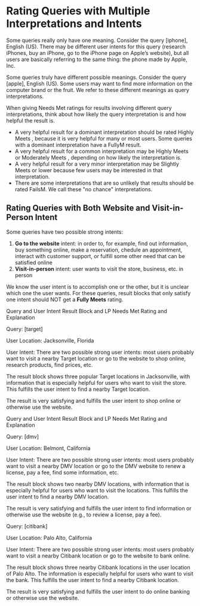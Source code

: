 # Rating Queries with Multiple Interpretations and Intents

Some queries really only have one meaning. Consider the query [iphone], English (US). There may be different user intents for this query (research iPhones, buy an iPhone, go to the iPhone page on Apple’s website), but all users are basically referring to the same thing: the phone made by Apple, Inc.

Some queries truly have different possible meanings. Consider the query [apple], English (US). Some users may want to find more information on the computer brand or the fruit. We refer to these different meanings as query interpretations.

When giving Needs Met ratings for results involving different query interpretations, think about how likely the query interpretation is and how helpful the result is.

- A very helpful result for a dominant interpretation should be rated Highly Meets , because it is very helpful for many or most users. Some queries with a dominant interpretation have a FullyM result.
- A very helpful result for a common interpretation may be Highly Meets or Moderately Meets , depending on how likely the interpretation is.
- A very helpful result for a very minor interpretation may be Slightly Meets or lower because few users may be interested in that interpretation.
- There are some interpretations that are so unlikely that results should be rated FailsM. We call these "no chance"
interpretations.

## Rating Queries with Both Website and Visit-in-Person Intent

Some queries have two possible strong intents:

1. **Go to the website** intent: in order to, for example, find out information, buy something online, make a reservation, chedule an appointment, interact with customer support, or fulfill some other need that can be satisfied online
2. **Visit-in-person** intent: user wants to visit the store, business, etc. in person

We know the user intent is to accomplish one or the other, but it is unclear which one the user wants. For these queries, result blocks that only satisfy one intent should NOT get a **Fully Meets** rating.

Query and User Intent Result Block and LP Needs Met Rating and Explanation

Query: [target]

User Location:
Jacksonville, Florida

User Intent: There are two possible strong user intents: most users probably want to visit a nearby Target location or go to the website to shop online, research products, find prices, etc.

The result block shows three popular Target locations in Jacksonville, with information that is especially helpful for users who want to visit the store. This fulfills the user intent to find a nearby Target location.

The result is very satisfying and fulfills the user intent to shop online or otherwise use the website.

Query and User Intent Result Block and LP Needs Met Rating and Explanation

Query: [dmv]

User Location:
Belmont, California

User Intent: There are two possible strong user intents: most users probably want to visit a nearby DMV location or go to the DMV website to renew a license, pay a fee, find some information, etc.

The result block shows two nearby DMV locations, with information that is especially helpful for users who want to visit the locations. This fulfills the user intent to find a nearby DMV location.

The result is very satisfying and fulfills the user intent to find information or otherwise use the website (e.g., to review a license, pay a fee).

Query: [citibank]

User Location: Palo Alto, California

User Intent: There are two possible strong user intents: most users probably want to visit a nearby Citibank location or go to the website to bank online.

The result block shows three nearby Citibank locations in the user location of Palo Alto. The information is especially helpful for users who want to visit the bank. This fulfills the user intent to find a nearby Citibank location.

The result is very satisfying and fulfills the user intent to do online banking or otherwise use the website.
